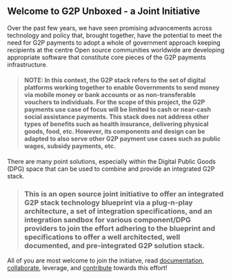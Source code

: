 ## Welcome to G2P Unboxed - a Joint Initiative

Over the past few years, we have seen promising advancements across technology and policy that, brought together, have the potential to meet the need for G2P payments to adopt a whole of government approach keeping recipients at the centre Open source communities worldwide are developing appropriate software that constitute core pieces of the G2P payments infrastructure.

> #### NOTE: In this context, the G2P stack refers to the  set of digital platforms working together to enable Governments to send money via mobile  money or bank accounts or as non-transferable vouchers to individuals. For the scope of this project, the G2P payments use case of focus will be limited to cash or near-cash social assistance payments. This stack does not address other types of benefits such as health insurance, delivering physical goods, food, etc. However, its components and design can be adapted to also serve other G2P payment use cases such as public wages, subsidy payments, etc.

There are many point solutions, especially within the Digital Public Goods (DPG) space that can be used to combine and provide an integrated G2P stack.

> ### This is an open source joint initiative to offer an integrated G2P stack technology blueprint via a plug-n-play architecture, a set of integration specifications, and an integration sandbox for various component/DPG providers to join the effort adhering to the blueprint and specifications to offer a well architected, well documented, and pre-integrated G2P solution stack.

All of you are most welcome to join the initiatve, read [documentation](https://github.com/G2P-Unboxed/common/tree/main/docs), [collaborate](https://github.com/G2P-Unboxed/.github/discussions), leverage, and [contribute](https://github.com/G2P-Unboxed/.github/blob/main/CONTRIBUTING.md) towards this effort! 
